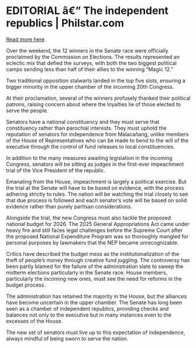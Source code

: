 # EDITORIAL â€” The independent republics | Philstar.com

[Read more here](https://www.philstar.com/opinion/2025/05/19/2444058/editorial-independent-republics)

Over the weekend, the 12 winners in the Senate race were officially proclaimed by the Commission on Elections. The results represented an eclectic mix that defied the surveys, with both the two biggest political camps sending less than half of their allies to the winning “Magic 12.”

Two traditional opposition stalwarts landed in the top five slots, ensuring a bigger minority in the upper chamber of the incoming 20th Congress.

At their proclamation, several of the winners profusely thanked their political patrons, raising concern about where the loyalties lie of those elected to serve the people.

Senators have a national constituency and they must serve that constituency rather than parochial interests. They must uphold the reputation of senators for independence from Malacañang, unlike members of the House of Representatives who can be made to bend to the will of the executive through the control of fund releases to local constituencies.

In addition to the many measures awaiting legislation in the incoming Congress, senators will be sitting as judges in the first-ever impeachment trial of the Vice President of the republic.

Emanating from the House, impeachment is largely a political exercise. But the trial at the Senate will have to be based on evidence, with the process adhering strictly to rules. The nation will be watching the trial closely to see that due process is followed and each senator’s vote will be based on solid evidence rather than purely partisan considerations.

Alongside the trial, the new Congress must also tackle the proposed national budget for 2026. The 2025 General Appropriations Act came under heavy fire and still faces legal challenges before the Supreme Court after the proposed National Expenditure Program was so thoroughly mangled for personal purposes by lawmakers that the NEP became unrecognizable.

Critics have described the budget mess as the institutionalization of the theft of people’s money through creative fund juggling. The controversy has been partly blamed for the failure of the administration slate to sweep the midterm elections particularly in the Senate race. House members, particularly the incoming new ones, must see the need for reforms in the budget process.

The administration has retained the majority in the House, but the alliances have become uncertain in the upper chamber. The Senate has long been seen as a chamber of independent republics, providing checks and balances not only to the executive but in many instances even to the excesses of the House.

The new set of senators must live up to this expectation of independence, always mindful of being sworn to serve the nation.